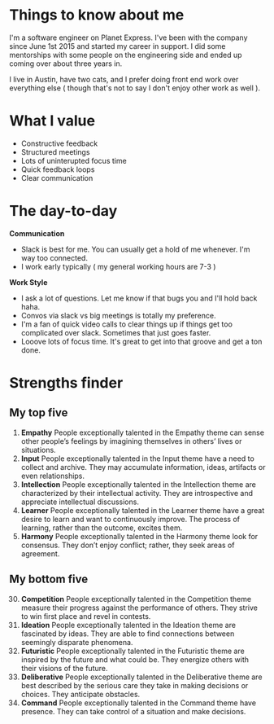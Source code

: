# Things to know about me
I'm a software engineer on Planet Express. I've been with the company since June 1st 2015 and started my career in support. I did some mentorships with some people on the engineering side and ended up coming over about three years in. 

I live in Austin, have two cats, and I prefer doing front end work over everything else ( though that's not to say I don't enjoy other work as well ).

# What I value
- Constructive feedback
- Structured meetings
- Lots of uninterupted focus time
- Quick feedback loops
- Clear communication

# The day-to-day
**Communication**
- Slack is best for me. You can usually get a hold of me whenever. I'm way too connected.
- I work early typically ( my general working hours are 7-3 )

**Work Style**
- I ask a lot of questions. Let me know if that bugs you and I'll hold back haha.
- Convos via slack vs big meetings is totally my preference.
- I'm a fan of quick video calls to clear things up if things get too complicated over slack. Sometimes that just goes faster.
- Looove lots of focus time. It's great to get into that groove and get a ton done.

# Strengths finder

## My top five
1. **Empathy**
People exceptionally talented in the Empathy theme can sense other people’s feelings by imagining themselves in others’ lives or situations.
2. **Input**
People exceptionally talented in the Input theme have a need to collect and archive. They may accumulate information, ideas, artifacts or even relationships.
3. **Intellection**
People exceptionally talented in the Intellection theme are characterized by their intellectual activity. They are introspective and appreciate intellectual discussions.
4. **Learner**
People exceptionally talented in the Learner theme have a great desire to learn and want to continuously improve. The process of learning, rather than the outcome, excites them.
5. **Harmony**
People exceptionally talented in the Harmony theme look for consensus. They don’t enjoy conflict; rather, they seek areas of agreement.

## My bottom five
30. **Competition**
People exceptionally talented in the Competition theme measure their progress against the performance of others. They strive to win first place and revel in contests. 
31. **Ideation**
People exceptionally talented in the Ideation theme are fascinated by ideas. They are able to find connections between seemingly disparate phenomena. 
32. **Futuristic**
People exceptionally talented in the Futuristic theme are inspired by the future and what could be. They energize others with their visions of the future. 
33. **Deliberative**
People exceptionally talented in the Deliberative theme are best described by the serious care they take in making decisions or choices. They anticipate obstacles. 
34. **Command**
People exceptionally talented in the Command theme have presence. They can take control of a situation and make decisions. 
